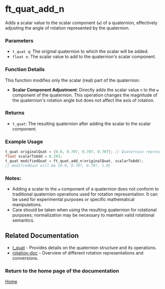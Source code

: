 # ft_quat_add_n
Adds a scalar value to the scalar component (`w`) of a quaternion, effectively adjusting the angle of rotation represented by the quaternion.

### Parameters
- `t_quat q`: The original quaternion to which the scalar will be added.
- `float n`: The scalar value to add to the quaternion's scalar component.

### Function Details
This function modifies only the scalar (real) part of the quaternion:
- **Scalar Component Adjustment**: Directly adds the scalar value `n` to the `w` component of the quaternion. This operation changes the magnitude of the quaternion's rotation angle but does not affect the axis of rotation.

### Returns
- `t_quat`: The resulting quaternion after adding the scalar to the scalar component.

### Example Usage
```c
t_quat originalQuat = {0.0, 0.707, 0.707, 0.707}; // Quaternion representing rotation around an axis
float scalarToAdd = 0.293;
t_quat modifiedQuat = ft_quat_add_n(originalQuat, scalarToAdd);
// modifiedQuat will be {0.0, 0.707, 0.707, 1.0}
```

### Notes:
- Adding a scalar to the `w` component of a quaternion does not conform to traditional quaternion operations used for rotation representation. It can be used for experimental purposes or specific mathematical manipulations.
- Care should be taken when using the resulting quaternion for rotational purposes; normalization may be necessary to maintain valid rotational semantics.

## Related Documentation
- [t_quat](./t_quat.md) - Provides details on the quaternion structure and its operations.
- [rotation-doc](../rotation-doc.md) - Overview of different rotation representations and conversions.

### Return to the home page of the documentation
[Home](../../home.md)
